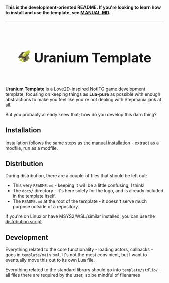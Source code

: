 #### This is the development-oriented README. If you're looking to learn how to install and use the template, see [MANUAL.MD](https://git.oat.zone/oat/uranium-template/src/branch/main/MANUAL.md).

---

<br>

<center>
  <h2 style="font-size: 42px">
    <img src="docs/uranium.png" height="42px" alt="">
    <b>Uranium Template</b>
  </h2>
</center>

<br>

**Uranium Template** is a Love2D-inspired NotITG game development template, focusing on keeping things as **Lua-pure** as possible with enough abstractions to make you feel like you're not dealing with Stepmania jank at all.

But you probably already knew that; how do you develop this darn thing?

## Installation

Installation follows the same steps as [the manual installation](https://git.oat.zone/oat/uranium-template/src/branch/main/MANUAL.md#installation) - extract as a modfile, run as a modfile.

## Distribution

During distribution, there are a couple of files that should be left out:

- This very `README.md` - keeping it will be a little confusing, I think!
- The `docs/` directory - it's here solely for the logo, and is already included in the template itself.
- The `README.md` at the root of the template - it doesn't serve much purpose outside of a repository.

If you're on Linux or have MSYS2/WSL/similar installed, you can use the [distribution script](https://git.oat.zone/oat/uranium-template/src/branch/main/distribute-template.sh).

## Development

Everything related to the core functionality - loading actors, callbacks - goes in `template/main.xml`. It's not the most convinient, but I want to eventually move this out to its own Lua file.

Everything related to the standard library should go into `template/stdlib/` - all files there are required by the user, so be mindful of filenames
